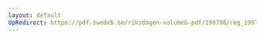 ```yaml
---
layout: default
UpRedirect: https://pdf.swedeb.se/riksdagen-volumeG-pdf/199798/reg_199798/reg_199798_0535.pdf
---
```

